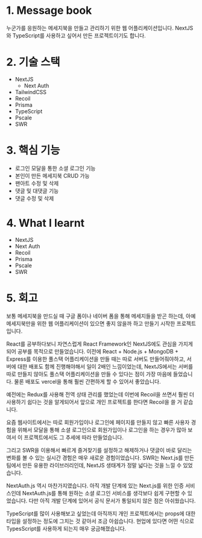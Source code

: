 # 1. Message book

누군가를 응원하는 메세지북을 만들고 관리하기 위한 웹 어플리케이션입니다.
NextJS와 TypeScript를 사용하고 싶어서 만든 프로젝트이기도 합니다.

# 2. 기술 스택

- NextJS
  - Next Auth
- TailwindCSS
- Recoil
- Prisma
- TypeScript
- Pscale
- SWR

# 3. 핵심 기능

- 로그인 모달을 통한 소셜 로그인 기능
- 본인이 만든 메세지북 CRUD 가능
- 팬아트 수정 및 삭제
- 댓글 및 대댓글 기능
- 댓글 수정 및 삭제

# 4. What I learnt

- NextJS
- Next Auth
- Recoil
- Prisma
- Pscale
- SWR

# 5. 회고

보통 메세지북을 만드실 때 구글 폼이나 네이버 폼을 통해 메세지들을 받곤 하는데, 아예 메세지북만을 위한 웹 어플리케이션이 있으면 좋지 않을까 하고 만들기 시작한 프로젝트입니다.

React를 공부하다보니 자연스럽게 React Framework인 NextJS에도 관심을 가지게 되어 공부를 목적으로 만들었습니다. 이전에 React + Node.js + MongoDB + Express를 이용한 풀스택 어플리케이션을 만들 때는 따로 서버도 만들어줘야하고, 서버에 대한 배포도 함께 진행해야해서 일이 2배인 느낌이었는데, NextJS에서는 서버를 따로 만들지 않아도 풀스택 어플리케이션을 만들 수 있다는 점이 가장 마음에 들었습니다. 물론 배포도 vercel을 통해 훨씬 간편하게 할 수 있어서 좋았습니다.

예전에는 Redux를 사용해 전역 상태 관리를 했었는데 이번에 Recoil을 쓰면서 훨씬 더 사용하기 쉽다는 것을 알게되어서 앞으로 개인 프로젝트를 한다면 Recoil을 쓸 거 같습니다.

요즘 웹사이트에서는 따로 회원가입이나 로그인에 페이지를 만들지 않고 빠른 사용자 경험을 위해서 모달을 통해 소셜 로그인으로 회원가입이나 로그인을 하는 경우가 많아 보여서 이 프로젝트에서도 그 추세에 따라 만들었습니다.

그리고 SWR을 이용해서 빠르게 즐겨찾기를 설정하고 해제하거나 댓글이 바로 달리는 변화를 볼 수 있는 실시간 경험은 매우 새로운 경험이었습니다. SWR는 Next.js를 만든 팀에서 만든 유용한 라이브러리인데, NextJS 생태계가 정말 넓다는 것을 느낄 수 있었습니다.

NextAuth.js 역시 마찬가지였습니다. 아직 개발 단계에 있는 Next.js를 위한 인증 서비스인데 NextAuth.js를 통해 원하는 소셜 로그인 서비스를 생각보다 쉽게 구현할 수 있었습니다. 다만 아직 개발 단계에 있어서 공식 문서가 통일되지 않은 점은 아쉬웠습니다.

TypeScript를 많이 사용해보고 싶었는데 아직까지 개인 프로젝트에서는 props에 대한 타입을 설정하는 정도에 그치는 것 같아서 조금 아쉽습니다. 현업에 있다면 어떤 식으로 TypesScript를 사용하게 되는지 매우 궁금해졌습니다.
